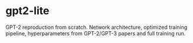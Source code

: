 # gpt2-lite
GPT-2 reproduction from scratch. Network architecture, optimized training pipeline, hyperparameters from GPT-2/GPT-3 papers and full training run.
